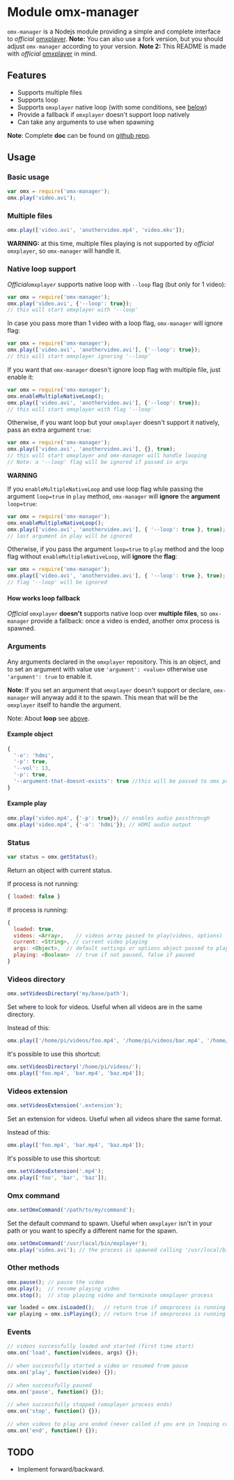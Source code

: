# Module omx-manager

`omx-manager` is a Nodejs module providing a simple and complete interface to *official* [omxplayer](https://github.com/popcornmix/omxplayer).
**Note:** You can also use a fork version, but you should adjust `omx-manager` according to your version.
**Note 2:** This README is made with *official* [omxplayer](https://github.com/popcornmix/omxplayer) in mind.


## Features
 * Supports multiple files 
 * Supports loop
 * Supports `omxplayer` native loop (with some conditions, see [below](#nativeloop))
 * Provide a fallback if `omxplayer` doesn't support loop natively
 * Can take any arguments to use when spawning

**Note**: Complete **doc** can be found on [github repo](https://github.com/vabatta/omx-manager).
 

## Usage

### Basic usage
```javascript
var omx = require('omx-manager');
omx.play('video.avi');
```


### Multiple files
```javascript
omx.play(['video.avi', 'anothervideo.mp4', 'video.mkv']);
```
    
**WARNING:** at this time, multiple files playing is not supported by *official* `omxplayer`, so `omx-manager` will handle it.


<a name="nativeloop"></a>
### Native loop support

*Official*`omxplayer` supports native loop with `--loop` flag (but only for 1 video):
```javascript
var omx = require('omx-manager');
omx.play('video.avi', {'--loop': true}); 
// this will start omxplayer with '--loop'
```

In case you pass more than 1 video with a loop flag, `omx-manager` will ignore flag:
```javascript
var omx = require('omx-manager');
omx.play(['video.avi', 'anothervideo.avi'], {'--loop': true});
// this will start omxplayer ignoring '--loop'
```

If you want that `omx-manager` doesn't ignore loop flag with multiple file, just enable it:
```javascript
var omx = require('omx-manager');
omx.enableMultipleNativeLoop();
omx.play(['video.avi', 'anothervideo.avi'], {'--loop': true});
// this will start omxplayer with flag '--loop'
```

Otherwise, if you want loop but your `omxplayer` doesn't support it natively, pass an extra argument `true`:
```javascript
var omx = require('omx-manager');
omx.play(['video.avi', 'anothervideo.avi'], {}, true);
// this will start omxplayer and omx-manager will handle looping
// Note: a '--loop' flag will be ignored if passed in args
```
    
**WARNING**

If you `enableMultipleNativeLoop` and use loop flag while passing the argument `loop=true` in `play` method, `omx-manager` will **ignore** the **argument** `loop=true`:

```javascript
var omx = require('omx-manager');
omx.enableMultipleNativeLoop();
omx.play(['video.avi', 'anothervideo.avi'], { '--loop': true }, true);
// last argument in play will be ignored
```

Otherwise, if you pass the argument `loop=true` to `play` method and the loop flag without `enableMultipleNativeLoop`, will **ignore** the **flag**:

```javascript
var omx = require('omx-manager');
omx.play(['video.avi', 'anothervideo.avi'], { '--loop': true }, true);
// flag '--loop' will be ignored
```

#### How works loop fallback

*Official* `omxplayer` **doesn't** supports native loop over **multiple files**, so `omx-manager` provide a fallback:
once a video is ended, another omx process is spawned.


### Arguments

Any arguments declared in the `omxplayer` repository.
This is an object, and to set an argument with value use `'argument': <value>` otherwise use `'argument': true` to enable it.

**Note**: If you set an argument that `omxplayer` doesn't support or declare, `omx-manager` will anyway add it to the spawn. This mean that will be the `omxplayer` itself to handle the argument.

Note: About **loop** see [above](#nativeloop).

#### Example object
```javascript
{
  '-o': 'hdmi',
  '-p': true,
  '--vol': 13,
  '-p': true,
  '--argument-that-doesnt-exists': true //this will be passed to omx process
}
```

#### Example play
```javascript
omx.play('video.mp4', {'-p': true}); // enables audio passthrough
omx.play('video.mp4', {'-o': 'hdmi'}); // HDMI audio output
```


### Status
```javascript
var status = omx.getStatus();
```

Return an object with current status.

If process is not running:
```javascript
{ loaded: false }
```

If process is running:
```javascript
{
  loaded: true,
  videos: <Array>,    // videos array passed to play(videos, options)
  current: <String>, // current video playing
  args: <Object>,  // default settings or options object passed to play(videos, options)
  playing: <Boolean>  // true if not paused, false if paused
}
```


### Videos directory
```javascript
omx.setVideosDirectory('my/base/path');
```

Set where to look for videos. Useful when all videos are in the same directory.

Instead of this:
```javascript
omx.play(['/home/pi/videos/foo.mp4', '/home/pi/videos/bar.mp4', '/home/pi/videos/baz.mp4']);
```

It's possible to use this shortcut:
```javascript
omx.setVideosDirectory('/home/pi/videos/');
omx.play(['foo.mp4', 'bar.mp4', 'baz.mp4']);
```


### Videos extension
```javascript
omx.setVideosExtension('.extension');
```

Set an extension for videos. Useful when all videos share the same format.

Instead of this:
```javascript
omx.play(['foo.mp4', 'bar.mp4', 'baz.mp4']);
```

It's possible to use this shortcut:
```javascript
omx.setVideosExtension('.mp4');
omx.play(['foo', 'bar', 'baz']);
```


### Omx command
```javascript
omx.setOmxCommand('/path/to/my/command');
```

Set the default command to spawn. Useful when `omxplayer` isn't in your path or you want to specify a different name for the spawn.
```javascript
omx.setOmxCommand('/usr/local/bin/mxplayer');
omx.play('video.avi'); // the process is spawned calling '/usr/local/bin/mxplayer'
```


### Other methods
```javascript
omx.pause(); // pause the video
omx.play();  // resume playing video
omx.stop();  // stop playing video and terminate omxplayer process

var loaded = omx.isLoaded();   // return true if omxprocess is running
var playing = omx.isPlaying(); // return true if omxprocess is running and video is not paused
```


### Events
```javascript
// videos successfully loaded and started (first time start)
omx.on('load', function(videos, args) {});
    
// when successfully started a video or resumed from pause
omx.on('play', function(video) {});  
    
// when successfully paused
omx.on('pause', function() {}); 
    
// when successfully stopped (omxplayer process ends)
omx.on('stop', function() {}); 
    
// when videos to play are ended (never called if you are in looping condition)
omx.on('end', function() {}); 
```


## TODO

 - Implement forward/backward.